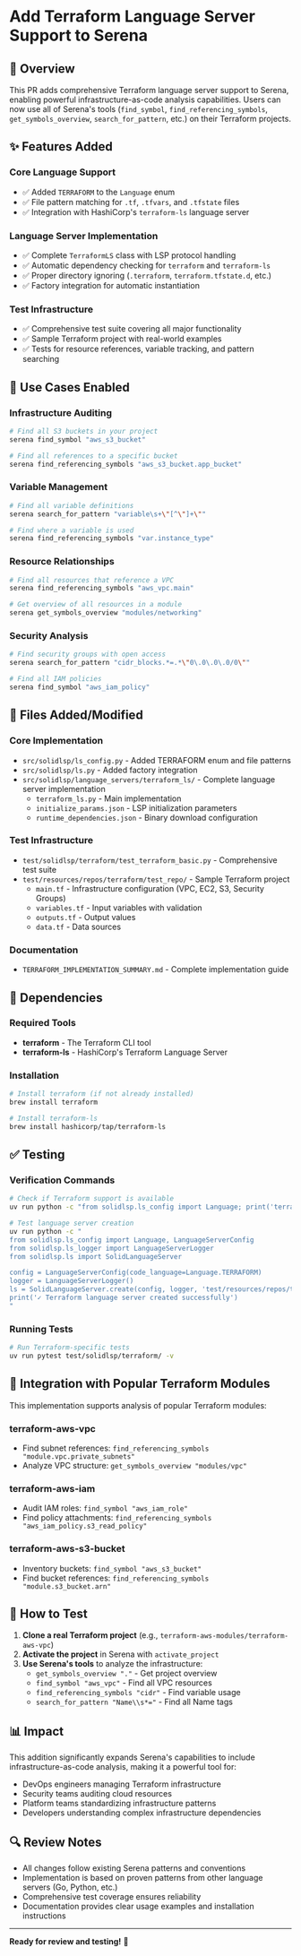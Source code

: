 # Add Terraform Language Server Support to Serena

## 🚀 Overview

This PR adds comprehensive Terraform language server support to Serena, enabling powerful infrastructure-as-code analysis capabilities. Users can now use all of Serena's tools (`find_symbol`, `find_referencing_symbols`, `get_symbols_overview`, `search_for_pattern`, etc.) on their Terraform projects.

## ✨ Features Added

### Core Language Support
- ✅ Added `TERRAFORM` to the `Language` enum
- ✅ File pattern matching for `.tf`, `.tfvars`, and `.tfstate` files
- ✅ Integration with HashiCorp's `terraform-ls` language server

### Language Server Implementation
- ✅ Complete `TerraformLS` class with LSP protocol handling
- ✅ Automatic dependency checking for `terraform` and `terraform-ls`
- ✅ Proper directory ignoring (`.terraform`, `terraform.tfstate.d`, etc.)
- ✅ Factory integration for automatic instantiation

### Test Infrastructure
- ✅ Comprehensive test suite covering all major functionality
- ✅ Sample Terraform project with real-world examples
- ✅ Tests for resource references, variable tracking, and pattern searching

## 🎯 Use Cases Enabled

### Infrastructure Auditing
```bash
# Find all S3 buckets in your project
serena find_symbol "aws_s3_bucket"

# Find all references to a specific bucket
serena find_referencing_symbols "aws_s3_bucket.app_bucket"
```

### Variable Management
```bash
# Find all variable definitions
serena search_for_pattern "variable\s+\"[^\"]+\""

# Find where a variable is used
serena find_referencing_symbols "var.instance_type"
```

### Resource Relationships
```bash
# Find all resources that reference a VPC
serena find_referencing_symbols "aws_vpc.main"

# Get overview of all resources in a module
serena get_symbols_overview "modules/networking"
```

### Security Analysis
```bash
# Find security groups with open access
serena search_for_pattern "cidr_blocks.*=.*\"0\.0\.0\.0/0\""

# Find all IAM policies
serena find_symbol "aws_iam_policy"
```

## 📁 Files Added/Modified

### Core Implementation
- `src/solidlsp/ls_config.py` - Added TERRAFORM enum and file patterns
- `src/solidlsp/ls.py` - Added factory integration
- `src/solidlsp/language_servers/terraform_ls/` - Complete language server implementation
  - `terraform_ls.py` - Main implementation
  - `initialize_params.json` - LSP initialization parameters
  - `runtime_dependencies.json` - Binary download configuration

### Test Infrastructure
- `test/solidlsp/terraform/test_terraform_basic.py` - Comprehensive test suite
- `test/resources/repos/terraform/test_repo/` - Sample Terraform project
  - `main.tf` - Infrastructure configuration (VPC, EC2, S3, Security Groups)
  - `variables.tf` - Input variables with validation
  - `outputs.tf` - Output values
  - `data.tf` - Data sources

### Documentation
- `TERRAFORM_IMPLEMENTATION_SUMMARY.md` - Complete implementation guide

## 🔧 Dependencies

### Required Tools
- **terraform** - The Terraform CLI tool
- **terraform-ls** - HashiCorp's Terraform Language Server

### Installation
```bash
# Install terraform (if not already installed)
brew install terraform

# Install terraform-ls
brew install hashicorp/tap/terraform-ls
```

## ✅ Testing

### Verification Commands
```bash
# Check if Terraform support is available
uv run python -c "from solidlsp.ls_config import Language; print('terraform' in [lang.value for lang in Language])"

# Test language server creation
uv run python -c "
from solidlsp.ls_config import Language, LanguageServerConfig
from solidlsp.ls_logger import LanguageServerLogger
from solidlsp.ls import SolidLanguageServer

config = LanguageServerConfig(code_language=Language.TERRAFORM)
logger = LanguageServerLogger()
ls = SolidLanguageServer.create(config, logger, 'test/resources/repos/terraform/test_repo')
print('✓ Terraform language server created successfully')
"
```

### Running Tests
```bash
# Run Terraform-specific tests
uv run pytest test/solidlsp/terraform/ -v
```

## 🌟 Integration with Popular Terraform Modules

This implementation supports analysis of popular Terraform modules:

### terraform-aws-vpc
- Find subnet references: `find_referencing_symbols "module.vpc.private_subnets"`
- Analyze VPC structure: `get_symbols_overview "modules/vpc"`

### terraform-aws-iam
- Audit IAM roles: `find_symbol "aws_iam_role"`
- Find policy attachments: `find_referencing_symbols "aws_iam_policy.s3_read_policy"`

### terraform-aws-s3-bucket
- Inventory buckets: `find_symbol "aws_s3_bucket"`
- Find bucket references: `find_referencing_symbols "module.s3_bucket.arn"`

## 🧪 How to Test

1. **Clone a real Terraform project** (e.g., `terraform-aws-modules/terraform-aws-vpc`)
2. **Activate the project** in Serena with `activate_project`
3. **Use Serena's tools** to analyze the infrastructure:
   - `get_symbols_overview "."` - Get project overview
   - `find_symbol "aws_vpc"` - Find all VPC resources
   - `find_referencing_symbols "cidr"` - Find variable usage
   - `search_for_pattern "Name\\s*="` - Find all Name tags

## 📊 Impact

This addition significantly expands Serena's capabilities to include infrastructure-as-code analysis, making it a powerful tool for:
- DevOps engineers managing Terraform infrastructure
- Security teams auditing cloud resources
- Platform teams standardizing infrastructure patterns
- Developers understanding complex infrastructure dependencies

## 🔍 Review Notes

- All changes follow existing Serena patterns and conventions
- Implementation is based on proven patterns from other language servers (Go, Python, etc.)
- Comprehensive test coverage ensures reliability
- Documentation provides clear usage examples and installation instructions

---

**Ready for review and testing!** 🎉

